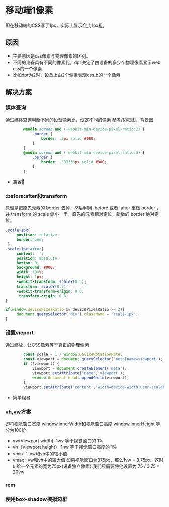 <!--
 * @Desc: 
 * @Author: 曾茹菁
 * @Date: 2022-08-06 09:18:27
 * @LastEditors: 曾茹菁
 * @LastEditTime: 2022-08-06 09:23:13
-->
# 移动端1像素
即在移动端的CSS写了1px，实际上显示会比1px粗。
## 原因
- 主要原因是css像素与物理像素的区别。
- 不同的设备具有不同的像素比，dpr决定了由设备的多少个物理像素显示web css的一个像素
- 比如dpr为2时，设备上由2个像素表现css上的一个像素
## 解决方案
### 媒体查询
通过媒体查询判断不同的设备像素比，设定不同的像素 [参考](https://www.jianshu.com/p/5ff121936666)/边框图，背景图
```css
        @media screen and (-webkit-min-device-pixel-ratio:2) {
            .border {
                border: .5px solid #000;
            }
        }
        @media screen and (-webkit-min-device-pixel-ratio:3) {
            .border {
                border: .333333px solid #000;
            }
        }
```
- 兼容🚫
### :before:after和transform
原理是把原先元素的 border 去掉，然后利用 :before 或者 :after 重做 border ，并 transform 的 scale 缩小一半，原先的元素相对定位，新做的 border 绝对定位。
```css
.scale-1px{
     position: relative;
     border:none;
 } 
.scale-1px:after{
     content: '';
     position: absolute; 
     bottom: 0; 
     background: #000; 
     width: 100%; 
     height: 1px;
     -webkit-transform: scaleY(0.5); 
     transform: scaleY(0.5); 
     -webkit-transform-origin: 0 0; 
      transform-origin: 0 0; 
}
```
```js 
if(window.devicePixelRatio && devicePixelRatio >= 2){
	 document.querySelector('div').className = 'scale-1px';
}
```
### 设置vieport
通过缩放，让CSS像素等于真正的物理像素
```js
        const scale = 1 / window.DeviceRotationRate;
        const viewport = document.querySelector('meta[name=viewport');
        if (!viewport) {
            viewport = document.createElement('meta');
            viewport.setAttribute('name','viewport');
            window.document.head.appendChild(viewport);
        }
        viewport.setAttribute('content','width=device-width,user-scalable=no,initial-scale='+scale+',maximum-scale='+scale+'.minimun-scale='+scale);
```
- 简单粗暴
### vh,vw方案
即将视觉窗口宽度 window.innerWidth和视觉窗口高度 window.innerHeight 等分为100份
- vw(Viewport width): 1wv 等于视觉窗口的 1%
- vh（Viewport height） 1hw 等于视觉窗口高度的 1%
- vmin ： vw和vh中的较小值
- vmax :  vw和vh中的较大值
如果视觉窗口为375px，那么1vw = 3.75px。这时ui给一个元素的宽为75px(设备独立像素).我们只需要将他设置为 75 / 3.75 = 20vw

### rem
### 使用box-shadow模拟边框